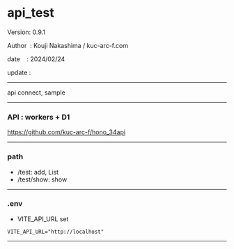 ﻿# api_test

 Version: 0.9.1

 Author  : Kouji Nakashima / kuc-arc-f.com

 date    : 2024/02/24

 update :

***
api connect, sample

***
### API : workers + D1

https://github.com/kuc-arc-f/hono_34api

***
### path
* /test: add, List
* /test/show: show

***
### .env

* VITE_API_URL set
```
VITE_API_URL="http://localhost"
```
***
